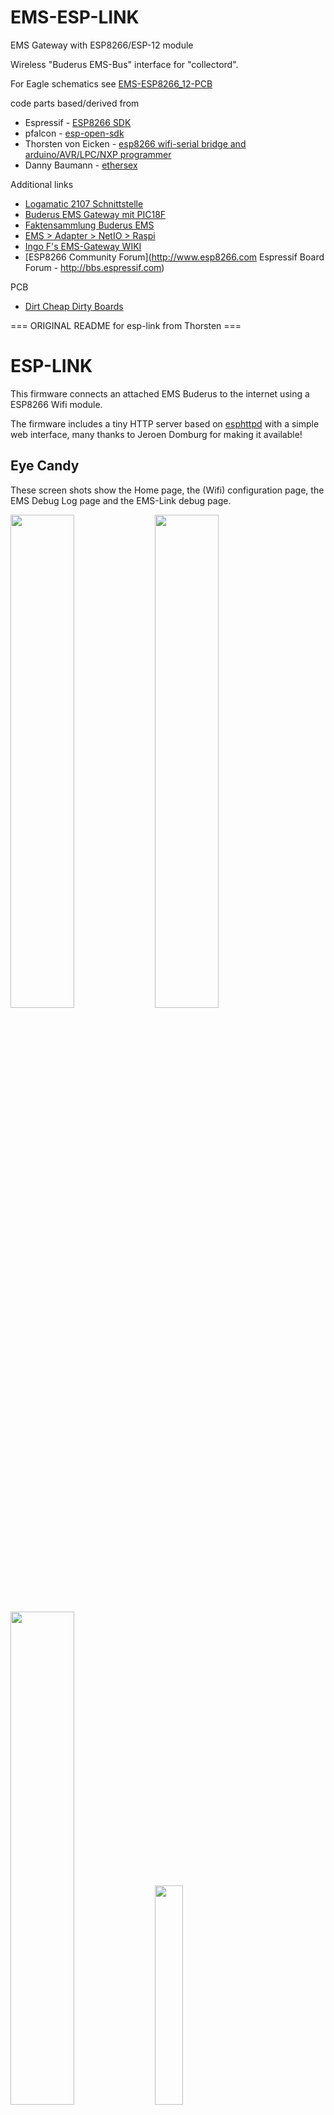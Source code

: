 EMS-ESP-LINK
============

EMS Gateway with ESP8266/ESP-12 module

Wireless "Buderus EMS-Bus" interface for "collectord".

For Eagle schematics see [EMS-ESP8266_12-PCB](https://github.com/susisstrolch/EMS-ESP8266_12-PCB)

code parts based/derived from

- Espressif - [ESP8266 SDK](http://bbs.espressif.com/viewforum.php?f=46&sid=0e523ee5f13f8134fe41122d3e2c8c3d)
- pfalcon - [esp-open-sdk](https://github.com/pfalcon/esp-open-sdk)
- Thorsten von Eicken - [esp8266 wifi-serial bridge and arduino/AVR/LPC/NXP programmer](https://github.com/jeelabs/esp-link)
- Danny Baumann - [ethersex](https://github.com/maniac103/ethersex)

Additional links

- [Logamatic 2107 Schnittstelle](http://www.mikrocontroller.net/topic/141831)
- [Buderus EMS Gateway mit PIC18F](http://www.mikrocontroller.net/topic/210031)
- [Faktensammlung Buderus EMS](http://www.mikrocontroller.net/topic/309075)
- [EMS > Adapter > NetIO > Raspi](http://www.mikrocontroller.net/topic/318364)
- [Ingo F's EMS-Gateway WIKI](http://ems-gateway.myds.me/dokuwiki/doku.php)
- [ESP8266 Community Forum](http://www.esp8266.com Espressif Board Forum - http://bbs.espressif.com)


PCB

- [Dirt Cheap Dirty Boards](http://dirtypcbs.com/)


=== ORIGINAL README for esp-link from Thorsten ===

ESP-LINK
========

This firmware connects an attached EMS Buderus to the internet using a ESP8266 Wifi module.

The firmware includes a tiny HTTP server based on
[esphttpd](http://www.esp8266.com/viewforum.php?f=34)
with a simple web interface, many thanks to Jeroen Domburg for making it available!

Eye Candy
---------
These screen shots show the Home page, the (Wifi) configuration page, the EMS Debug Log page and the EMS-Link debug page.

<img width="45%" src="https://cloud.githubusercontent.com/assets/39480/8261425/6ca395a6-167f-11e5-8e92-77150371135a.png">
<img width="45%" src="https://cloud.githubusercontent.com/assets/39480/8261427/6caf7326-167f-11e5-8085-bc8b20159b2b.png">
<img width="45%" src="https://cloud.githubusercontent.com/assets/39480/8261426/6ca7f75e-167f-11e5-827d-9a1c582ad05d.png">
<img width="30%" src="https://cloud.githubusercontent.com/assets/39480/8261658/11e6c64a-1681-11e5-82d0-ea5ec90a6ddb.png">

Hardware info
-------------

This firmware is designed for esp8266 ESP07/ESP12 modules which have most ESP I/O pins available and at least 512KB flash.

The default connections are:
- URXD: connect to TX of EMS Gateway
- UTXD: connect to RX of EMS Gateway

Initial flashing
----------------
(This is not necessary if you receive one of the EMS-ESP8266_12 modules from the author!)
If you want to simply flash the provided firmware binary, you can download the latest
[release](https://github.com/susisstrolch/ems-esp-link/releases) and use your favorite
ESP8266 flashing tool to flash the bootloader, the firmware, and blank settings.
Detailed instructions are provided in the release notes.

Note that the firmware assumes a 512KB flash chip, which most of the esp-01 thru esp-11
modules appear to have. A larger flash chip should work but has not been tested.

Wifi configuration overview
------------------
For proper operation the end state the ems-esp-link needs to arrive at is to have it
join your pre-existing wifi network as a pure station.
However, in order to get there the ems-esp-link will start out as an access point and you'll have
to join its network to configure it. The short version is:
 1. the ems-esp-link creates a wifi access point with an SSID of the form `ESP_012ABC`
 2. you join your laptop or phone to the ems-esp-link's network as a station and you configure
    the ems-esp-link wifi with your network info by pointing your browser at http://192.168.4.1/
 3. the ems-esp-link starts to connect to your network while continuing to also be an access point
    ("AP+STA"), the ems-esp-link may show up with a `ems-esp-link.local` hostname
    (depends on your DHCP/DNS config)
 4. the ems-esp-link succeeds in connecting and shuts down its own access point after 15 seconds,
    you reconnect your laptop/phone to your normal network and access ems-esp-link via its hostname
    or IP address

LED indicators
--------------
Assuming appropriate hardware attached to GPIO pins, the green "conn" LED will show the wifi
status as follows:
- Very short flash once a second: not connected to a network and running as AP+STA, i.e.
  trying to connect to the configured network
- Very short flash once every two seconds: not connected to a network and running as AP-only
- Even on/off at 1HZ: connected to the configured network but no IP address (waiting on DHCP)
- Steady on with very short off every 3 seconds: connected to the configured network with an
  IP address (ems-esp-link shuts down its AP after 15 seconds)

The yellow "ser" LED will blink briefly every time serial data is sent or received by the ems-esp-link.

Wifi configuration details
--------------------------
After you have serially flashed the module it will create a wifi access point (AP) with an
SSID of the form `ESP_012ABC` where 012ABC is a piece of the module's MAC address.
Using a laptop, phone, or tablet connect to this SSID and then open a browser pointed at
http://192.168.4.1/, you should then see the ems-esp-link web site.

Now configure the wifi. The desired configuration is for the ems-esp-link to be a
station on your local wifi network so you can communicate with it from all your computers.

To make this happen, navigate to the wifi page and you should see the ems-esp-link scan
for available networks. You should then see a list of detected networks on the web page and you
can select yours.
Enter a password if your network is secure (highly recommended...) and hit the connect button.

You should now see that the ems-esp-link has connected to your network and it should show you
its IP address. _Write it down_. You will then have to switch your laptop, phone, or tablet
back to your network and then you can connect to the ems-esp-link's IP address or, depending on your
network's DHCP/DNS config you may be able to go to http://ems-esp-link.local

At this point the ems-esp-link will have switched to STA mode and be just a station on your
wifi network. These settings are stored in flash and thereby remembered through resets and
power cycles. They are also remembered when you flash new firmware. Only flashing `blank.bin`
via the serial port as indicated above will reset the wifi settings.

There is a fail-safe, which is that after a reset or a configuration change, if the ems-esp-link
cannot connect to your network it will revert back to AP+STA mode after 15 seconds and thus
both present its `ESP_012ABC`-style network and continue trying to reconnect to the requested network.
You can then connect to the ems-esp-link's AP and reconfigure the station part.

One open issue (#28) is that ems-esp-link cannot always display the IP address it is getting to the browser
used to configure the ssid/password info. The problem is that the initial STA+AP mode may use
channel 1 and you configure it to connect to an AP on channel 6. This requires the ESP8266's AP
to also switch to channel 6 disconnecting you in the meantime.

Troubleshooting
---------------
- verify that you have sufficient power, borderline power can cause the esp module to seemingly
  function until it tries to transmit and the power rail collapses
- check the "conn" LED to see which mode ems-esp-link is in (see LED info above)
- reset or power-cycle the ems-esp-link to force it to become an access-point if it can't
  connect to your network within 15-20 seconds
- if the LED says that ems-esp-link is on your network but you can't get to it, make sure your
  laptop is on the same network (and no longer on the esp's network)
- if you do not know the ems-esp-link's IP address on your network, try `ems-esp-link.local`, try to find
  the lease in your DHCP server; if all fails, you may have to turn off your access point (or walk
  far enough away) and reset/power-cycle ems-esp-link, it will then fail to connect and start its
  own AP after 15-20 seconds

Building the firmware
---------------------
The firmware has been built using the [esp-open-sdk](https://github.com/pfalcon/esp-open-sdk)
on a Linux system. Create an esp8266 directory, install the esp-open-sdk into a sub-directory.
Download the Espressif SDK (use the version mentioned in the release notes) from their
[download forum](http://bbs.espressif.com/viewforum.php?f=5) and also expand it into a
sub-directory. Then clone the ems-esp-link repository into a third sub-directory.
This way the relative paths in the Makefile will work.
If you choose a different directory structure look at the Makefile for the appropriate environment
variables to define.

In order to OTA-update the esp8266 you should `export ESP_HOSTNAME=...` with the hostname or
IP address of your module.

Now, build the code: `make` in the top-level of ems-esp-link.

A few notes from others (I can't fully verify these):
- You may need to install `zlib1g-dev` and `python-serial`
- Make sure you have the correct version of the esp_iot_sdk
- Make sure the paths at the beginning of the makefile are correct
- Make sure `esp-open-sdk/xtensa-lx106-elf/bin` is in the PATH set in the Makefile

Flashing the firmware
---------------------
This firmware supports over-the-air (OTA) flashing, so you do not have to deal with serial
flashing again after the initial one! The recommended way to flash is to use `make wiflash`
if you are also building the firmware.
If you are downloading firmware binaries use `./wiflash`.
`make wiflash` assumes that you set `ESP_HOSTNAME` to the hostname or IP address of your ems-esp-link.
You can easily do that using something like `ESP_HOSTNAME=192.168.1.5 make wiflash`.

The flashing, restart, and re-associating with your wireless network takes about 15 seconds
and is fully automatic. The 512KB flash are divided into two 236KB partitions allowing for new
code to be uploaded into one partition while running from the other. This is the official
OTA upgrade method supported by the SDK, except that the firmware is POSTed to the module
using curl as opposed to having the module download it from a cloud server.

If you are downloading the binary versions of the firmware (links forthcoming) you need to have
both `user1.bin` and `user2.bin` handy and run `wiflash.sh <esp-hostname> user1.bin user2.bin`.
This will query the ems-esp-link for which file it needs, upload the file, and then reconnect to
ensure all is well.

Note that when you flash the firmware the wifi settings are all preserved so the ems-esp-link should
reconnect to your network within a few seconds and the whole flashing process should take 15-30
from beginning to end. If you need to clear the wifi settings you need to reflash the `blank.bin`
using the serial port.

The flash configuration and the OTA upgrade process is described in more detail in [FLASH.md](FLASH.md)

Serial bridge and connections to Arduino, AVR, ARM, LPC microcontrollers
------------------------------------------------------------------------
In order to connect through the ems-esp-link to a microcontroller use port 23. For example,
on linux you can use `nc esp-hostname 23` or `telnet esp-hostname 23`.

You can reprogram an Arduino / AVR microcontroller by pointing avrdude at port 23. Instead of
specifying a serial port of the form /dev/ttyUSB0 use `net:esp-link:23` with avrdude's -P option
(where `esp-link` is either the hostname of your ems-esp-link or its IP address).
The ems-esp-link detects that avrdude starts its connection with a flash synchronization sequence
and sends a reset to the AVR microcontroller so it can switch into flash programming mode.

You can reprogram NXP's LPC800-series and many other ARM processors as well by pointing your
programmer similarly at the ems-esp-link's port 23. For example, if you are using
https://github.com/jeelabs/embello/tree/master/tools/uploader a command line like
`uploader -t -s -w ems-esp-link:23 build/firmware.bin` does the trick.
The way it works is that the uploader uses telnet protocol escape sequences in order to
make ems-esp-link issue the appropriate "ISP" and reset sequence to the microcontroller to start the
flash programming. If you use a different ARM programming tool it will work as well as long as
it starts the connection with the `?\r\n` synchronization sequence.

Note that multiple connections to port 23 can be made simultaneously. The ems-esp-link will
intermix characters received on all these connections onto the serial TX and it will
broadcast incoming characters from the serial RX to all connections. Use with caution!

Debug log
---------
The ems-esp-link web UI can display the ems-esp-link debug log (os_printf statements in the code). This
is handy but sometimes not sufficient. ems-esp-link also prints the debug info to the UART where
it is sometimes more convenient and sometimes less... For this reason three UART debug log
modes are supported that can be set in the web UI (and the mode is saved in flash):
- auto: the UART log starts enabled at boot and disables itself when ems-esp-link associates with
  an AP. It re-enables itself if the association is lost.
- off: the UART log is always off
- on: the UART log is always on

Note that even if the UART log is always off the bootloader prints to uart0 whenever the
esp8266 comes out of reset. This cannot be disabled.

Contact
-------
If you find problems with ems-esp-link, please create a github issue.
